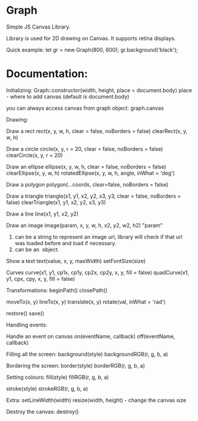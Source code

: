 # Graph
Simple JS Canvas Library.

Library is used for 2D drawing on Canvas.
It supports retina displays.

Quick example:
let gr = new Graph(800, 600);
gr.background('black');

# Documentation:

Initializing:
Graph::constructor(width, height, place = document.body)
place - where to add canvas (default is document.body)

you can always access canvas from graph object: graph.canvas

Drawing:
 
Draw a rect 
rect(x, y, w, h, clear = false, noBorders = false)
clearRect(x, y, w, h) 

Draw a circle
circle(x, y, r = 20, clear = false, noBorders = false)
clearCircle(x, y, r = 20)

Draw an ellipse
ellipse(x, y, w, h, clear = false, noBorders = false) 
clearEllipse(x, y, w, h)
rotatedEllipse(x, y, w, h, angle, inWhat = 'deg')

Draw a polygon
polygon(...coords, clear=false, noBorders = false)

Draw a triangle
triangle(x1, y1, x2, y2, x3, y3, clear = false, noBorders = false)
clearTriangle(x1, y1, x2, y2, x3, y3)

Draw a line
line(x1, y1, x2, y2)

Draw an image
image(param, x, y, w, h, x2, y2, w2, h2) 
"param"
1. can be a string to represent an image url, library will check if that url was loaded before and load if necessary.
2. can be an <img/> object.

Show a text
text(value, x, y, maxWidth)
setFontSize(size)

Curves
curve(x1, y1, cp1x, cp1y, cp2x, cp2y, x, y, fill = false)
quadCurve(x1, y1, cpx, cpy, x, y, fill = false)

Transformations:
beginPath()
closePath()

moveTo(x, y)
lineTo(x, y)
translate(x, y)
rotate(val, inWhat = 'rad')

restore()
save()

Handling events:

Handle an event on canvas
on(eventName, callback)
off(eventName, callback)

Filling all the screen:
background(style)
backgroundRGB(r, g, b, a)

Bordering the screen:
border(style)
borderRGB(r, g, b, a)

Setting colours:
fill(style)
fillRGB(r, g, b, a)

stroke(style)
strokeRGB(r, g, b, a)

Extra:
setLineWidth(width)
resize(width, height) - change the canvas size 
 
Destroy the canvas:
destroy() 

